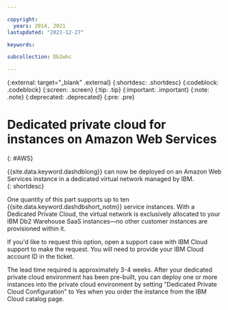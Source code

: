 ```yaml
---

copyright:
  years: 2014, 2021
lastupdated: "2021-12-27"

keywords: 

subcollection: Db2whc

---
```


<!-- Attribute definitions --> 
{:external: target="_blank" .external}
{:shortdesc: .shortdesc}
{:codeblock: .codeblock}
{:screen: .screen}
{:tip: .tip}
{:important: .important}
{:note: .note}
{:deprecated: .deprecated}
{:pre: .pre}


# Dedicated private cloud for instances on Amazon Web Services
{: #AWS}

{{site.data.keyword.dashdblong}} can now be deployed on an Amazon Web Services instance in a dedicated virtual network managed by IBM.  
{: shortdesc}

One quantity of this part supports up to ten {{site.data.keyword.dashdbshort_notm}} service instances. With a Dedicated Private Cloud, the virtual network is exclusively allocated to your IBM Db2 Warehouse SaaS instances—no other customer instances are provisioned within it.

If you'd like to request this option, open a support case with IBM Cloud support to make the request.  You will need to provide your IBM Cloud account ID in the ticket. 

The lead time required is approximately 3-4 weeks. After your dedicated private cloud environment has been pre-built, you can deploy one or more instances into the private cloud environment by setting "Dedicated Private Cloud Configuration" to Yes when you order the instance from the IBM Cloud catalog page.



